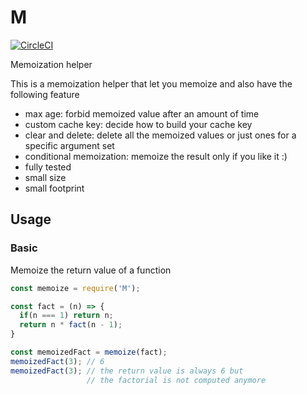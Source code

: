 # M

[![CircleCI](https://circleci.com/gh/ramiel/M.svg?style=svg)](https://circleci.com/gh/ramiel/M)

Memoization helper

This is a memoization helper that let you memoize and also have the following feature

- max age: forbid memoized value after an amount of time
- custom cache key: decide how to build your cache key
- clear and delete: delete all the memoized values 
                    or just ones for a specific argument set
- conditional memoization: memoize the result only if you like it :)
- fully tested
- small size
- small footprint

## Usage

### Basic

Memoize the return value of a function

```js
const memoize = require('M');

const fact = (n) => {
  if(n === 1) return n;
  return n * fact(n - 1);
}

const memoizedFact = memoize(fact);
memoizedFact(3); // 6
memoizedFact(3); // the return value is always 6 but
                 // the factorial is not computed anymore
```


